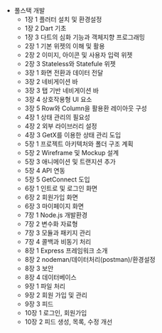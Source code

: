 - 풀스택 개발
    - 1장 1 플러터 설치 및 환경설정
    - 1장 2 Dart 기초
    - 1장 3 다트의 심화 기능과 객체지향 프로그래밍
    - 2장 1 기본 위젯의 이해 및 활용
    - 2장 2 이미지, 아이콘 및 사용자 입력 위젯
    - 2장 3 Stateless와 Statefule 위젯
    - 3장 1 화면 전환과 데이터 전달
    - 3장 2 네비게이션 바
    - 3장 3 탭 기반 네비게이션 바
    - 3장 4 상호작용형 UI 요소
    - 3장 5 Row와 Column을 활용환 레이아웃 구성
    - 4장 1 상태 관리의 필요성
    - 4장 2 외부 라이브러리 설정
    - 4장 3 GetX를 이용한 상태 관리 도입
    - 5장 1 프로젝트 아키텍처와 폴더 구조 계획
    - 5장 2 Wireframe 및 Mockup 설계
    - 5장 3 애니메이션 및 트랜지션 추가
    - 5장 4 API 연동
    - 5장 5 GetConnect 도입
    - 6장 1 인트로 및 로그인 화면
    - 6장 2 회원가입 화면
    - 6장 3 마이페이지 화면
    - 7장 1 Node.js 개발환경
    - 7장 2 변수화 자료형
    - 7장 3 모듈과 패키지 관리
    - 7장 4 콜백과 비동기 처리
    - 8장 1 Express 프레임워크 소개
    - 8장 2 nodeman/데이터처리(postman)/환경설정
    - 8장 3 보안
    - 8장 4 데이터베이스
    - 9장 1 파일 처리
    - 9장 2 회원 가입 및 관리
    - 9장 3 피드
    - 10장 1 로그인, 회원가입
    - 10장 2 피드 생성, 목록, 수정 개선